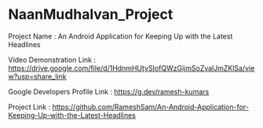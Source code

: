 # NaanMudhalvan_Project

Project Name : 
An Android Application for Keeping Up with the Latest Headlines


Video Demonstration Link : https://drive.google.com/file/d/1HdnmHUtySIofQWzGijmSoZyalJmZKlSa/view?usp=share_link 

Google Developers Profile Link : https://g.dev/ramesh-kumars

Project Link :  https://github.com/RameshSam/An-Android-Application-for-Keeping-Up-with-the-Latest-Headlines



